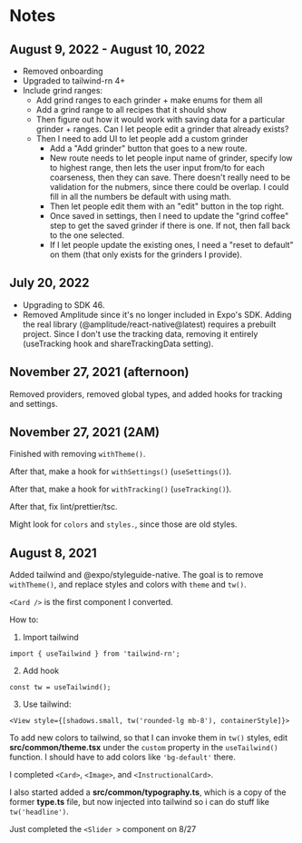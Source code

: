 # Notes

## August 9, 2022 - August 10, 2022

- Removed onboarding
- Upgraded to tailwind-rn 4+
- Include grind ranges:
  - Add grind ranges to each grinder + make enums for them all
  - Add a grind range to all recipes that it should show
  - Then figure out how it would work with saving data for a particular grinder + ranges. Can I let people edit a grinder that already exists?
  - Then I need to add UI to let people add a custom grinder
    - Add a "Add grinder" button that goes to a new route.
    - New route needs to let people input name of grinder, specify low to highest range, then lets the user input from/to for each coarseness, then they can save. There doesn't really need to be validation for the nubmers, since there could be overlap. I could fill in all the numbers be default with using math.
    - Then let people edit them with an "edit" button in the top right.
    - Once saved in settings, then I need to update the "grind coffee" step to get the saved grinder if there is one. If not, then fall back to the one selected.
    - If I let people update the existing ones, I need a "reset to default" on them (that only exists for the grinders I provide).

## July 20, 2022

- Upgrading to SDK 46.
- Removed Amplitude since it's no longer included in Expo's SDK. Adding the real library (@amplitude/react-native@latest) requires a prebuilt project. Since I don't use the tracking data, removing it entirely (useTracking hook and shareTrackingData setting).

## November 27, 2021 (afternoon)

Removed providers, removed global types, and added hooks for tracking and settings.

## November 27, 2021 (2AM)

Finished with removing `withTheme()`.

After that, make a hook for `withSettings()` (`useSettings()`).

After that, make a hook for `withTracking()` (`useTracking()`).

After that, fix lint/prettier/tsc.

Might look for `colors` and `styles.`, since those are old styles.

## August 8, 2021

Added tailwind and @expo/styleguide-native. The goal is to remove `withTheme()`, and replace styles and colors with `theme` and `tw()`.

`<Card />` is the first component I converted.

How to:

1. Import tailwind

```tsx
import { useTailwind } from 'tailwind-rn';
```

2. Add hook

```tsx
const tw = useTailwind();
```

3. Use tailwind:

```tsx
<View style={[shadows.small, tw('rounded-lg mb-8'), containerStyle]}>
```

To add new colors to tailwind, so that I can invoke them in `tw()` styles, edit **src/common/theme.tsx** under the `custom` property in the `useTailwind()` function. I should have to add colors like `'bg-default'` there.

I completed `<Card>`, `<Image>`, and `<InstructionalCard>`.

I also started added a **src/common/typography.ts**, which is a copy of the former **type.ts** file, but now injected into tailwind so i can do stuff like `tw('headline')`.

Just completed the `<Slider >` component on 8/27
